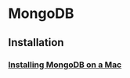 # MongoDB
## Installation
### [Installing MongoDB on a Mac](https://treehouse.github.io/installation-guides/mac/mongo-mac.html)
